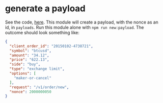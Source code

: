 # generate a payload

See the code, [here](../modules/generatePayload.js). This module will create a payload, with the nonce as an id, in `payloads`. Run this module alone with `npm run new:payload`. The outcome should look something like:

```json
{
  "client_order_id": "20150102-4738721",
  "symbol": "btcusd",
  "amount": "34.12",
  "price": "622.13",
  "side": "buy",
  "type": "exchange limit",
  "options": [
    "maker-or-cancel"
  ],
  "request": "/v1/order/new",
  "nonce": 2000000050
}
```

